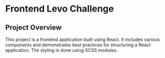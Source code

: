 # Frontend Levo Challenge

## Project Overview

This project is a frontend application built using React. It includes various components and demonstrates best practices for structuring a React application. The styling is done using SCSS modules.
